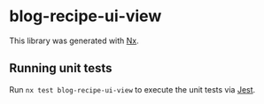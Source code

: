 # blog-recipe-ui-view

This library was generated with [Nx](https://nx.dev).

## Running unit tests

Run `nx test blog-recipe-ui-view` to execute the unit tests via [Jest](https://jestjs.io).
